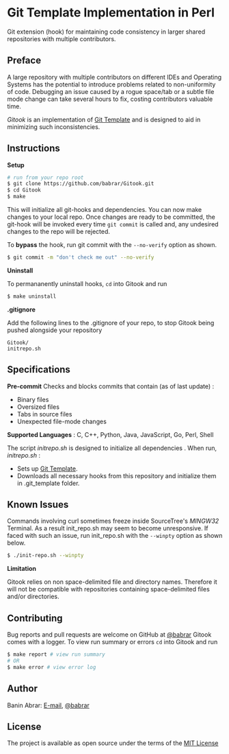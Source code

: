 # Git Template Implementation in Perl
Git extension (hook) for maintaining code consistency in larger shared repositories with multiple contributors.

## Preface
A large repository with multiple contributors on different IDEs and Operating Systems has the potential to introduce problems related to non-uniformity of code. Debugging an issue caused by a rogue space/tab or a subtle file mode change can take several hours to fix, costing contributors valuable time.

*Gitook* is an implementation of [Git Template](https://git-template.readthedocs.io) and is designed to aid in minimizing such inconsistencies.

## Instructions
**Setup**
```sh
# run from your repo root
$ git clone https://github.com/babrar/Gitook.git
$ cd Gitook
$ make
```
This will initialize all git-hooks and dependencies. You can now make changes to your local repo. Once changes are ready to be committed,
the git-hook will be invoked every time `git commit` is called and, any undesired changes to the repo will be rejected.

To **bypass** the hook, run git commit with the `--no-verify` option as shown.
```sh
$ git commit -m "don't check me out" --no-verify
```
**Uninstall**

To permananently uninstall hooks, `cd` into Gitook and run
```sh
$ make uninstall
```
**.gitignore**

Add the following lines to the .gitignore of your repo, to stop Gitook being pushed alongside your repository
```
Gitook/
initrepo.sh
```

## Specifications
**Pre-commit**
Checks and blocks commits that contain (as of last update) :
- Binary files
- Oversized files
- Tabs in source files
- Unexpected file-mode changes

**Supported Languages** : C, C++, Python, Java, JavaScript, Go, Perl, Shell

The script *initrepo.sh* is designed to initialize all dependencies .
When run, *initrepo.sh* :
- Sets up [Git Template](https://git-template.readthedocs.io).
- Downloads all necessary hooks from this repository and initialize them in .git_template folder.

## Known Issues
Commands involving curl sometimes freeze inside SourceTree's *MINGW32* Terminal. As a result init_repo.sh may seem to become unresponsive.
If faced with such an issue, run init_repo.sh with the `--winpty` option as shown below.
 ```sh
$ ./init-repo.sh --winpty
 ```
**Limitation**

Gitook relies on non space-delimited file and directory names. Therefore it will not be compatible with repositories containing space-delimited files and/or directories.

## Contributing

Bug reports and pull requests are welcome on GitHub at [@babrar](https://www.github.com/babrar)
Gitook comes with a logger. To view run summary or errors `cd` into Gitook and run
```sh
$ make report # view run summary
# OR
$ make error # view error log
```

## Author

Banin Abrar: [E-mail](baninabrar98@gmail.com), [@babrar](https://www.github.com/babrar)

## License

The project is available as open source under the terms of
the [MIT License](https://opensource.org/licenses/MIT)
